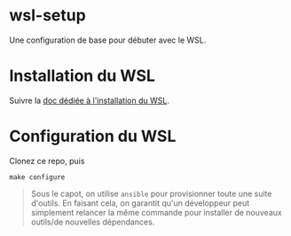 # wsl-setup

Une configuration de base pour débuter avec le WSL.

# Installation du WSL

Suivre la [doc dédiée à l'installation du WSL](https://docs.microsoft.com/fr-fr/learn/modules/get-started-with-windows-subsystem-for-linux/).

# Configuration du WSL

Clonez ce repo, puis

```shell
make configure
```

> Sous le capot, on utilise `ansible` pour provisionner toute une suite d'outils. En faisant cela, on garantit qu'un développeur peut simplement relancer la même commande pour installer de nouveaux outils/de nouvelles dépendances.

